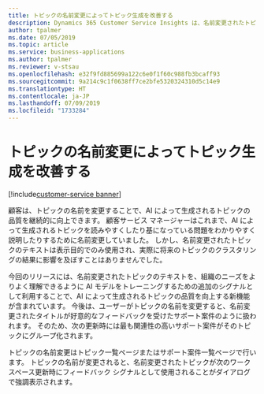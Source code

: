 ```yaml
---
title: トピックの名前変更によってトピック生成を改善する
description: Dynamics 365 Customer Service Insights は、名前変更されたトピックからのシグナルを使用してトピック生成を改善します。
author: tpalmer
ms.date: 07/05/2019
ms.topic: article
ms.service: business-applications
ms.author: tpalmer
ms.reviewer: v-stsau
ms.openlocfilehash: e32f9fd885699a122c6e0f1f60c988fb3bcaff93
ms.sourcegitcommit: 9a214c9c1f0638ff7ce2bfe5320324310d5c14e9
ms.translationtype: HT
ms.contentlocale: ja-JP
ms.lasthandoff: 07/09/2019
ms.locfileid: "1733284"
---
```

# <a name="rename-topics-to-improve-topic-generation"></a>トピックの名前変更によってトピック生成を改善する

[!include[customer-service banner](../../../includes/dynamics365-ai-customer-service.md)]

顧客は、トピックの名前を変更することで、AI によって生成されるトピックの品質を継続的に向上できます。 顧客サービス マネージャーはこれまで、AI によって生成されるトピックを読みやすくしたり基になっている問題をわかりやすく説明したりするために名前変更していました。 しかし、名前変更されたトピックのテキストは表示目的でのみ使用され、実際に将来のトピックのクラスタリングの結果に影響を及ぼすことはありませんでした。

今回のリリースには、名前変更されたトピックのテキストを、組織のニーズをよりよく理解できるように AI モデルをトレーニングするための追加のシグナルとして利用することで、AI によって生成されるトピックの品質を向上する新機能が含まれています。 今後は、ユーザーがトピックの名前を変更すると、名前変更されたタイトルが好意的なフィードバックを受けたサポート案件のように扱われます。 そのため、次の更新時には最も関連性の高いサポート案件がそのトピックにグループ化されます。 

トピックの名前変更はトピック一覧ページまたはサポート案件一覧ページで行います。 トピックの名前が変更されると、名前変更されたトピックが次のワークスペース更新時にフィードバック シグナルとして使用されることがダイアログで強調表示されます。

